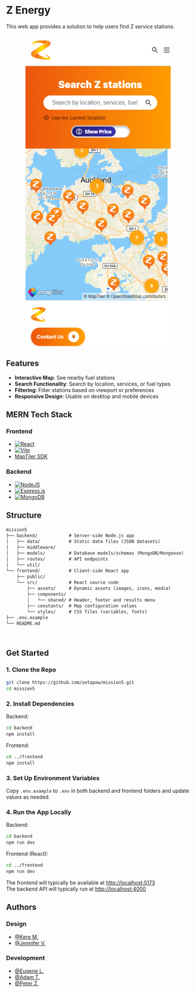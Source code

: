 # Z Energy

This web app provides a solution to help users find Z service stations.

<p align="center">
    <img src="./assets/app.png">
</p>

## Features

- **Interactive Map**: See nearby fuel stations
- **Search Functionality**: Search by location, services, or fuel types
- **Filtering**: Filter stations based on viewport or preferences
- **Responsive Design**: Usable on desktop and mobile devices

## MERN Tech Stack

### Frontend

- [![React](https://img.shields.io/badge/React-%2320232a.svg?logo=react&logoColor=%2361DAFB)](https://react.dev/)
- [![Vite](https://img.shields.io/badge/Vite-646CFF?logo=vite&logoColor=fff)](https://vite.dev/)
- [MapTiler SDK](https://www.maptiler.com/)

### Backend

- [![NodeJS](https://img.shields.io/badge/Node.js-6DA55F?logo=node.js&logoColor=white)](https://nodejs.org/en)
- [![Express.js](https://img.shields.io/badge/Express.js-%23404d59.svg?logo=express&logoColor=%2361DAFB)](https://expressjs.com/)
- [![MongoDB](https://img.shields.io/badge/MongoDB-%234ea94b.svg?logo=mongodb&logoColor=white)](https://www.mongodb.com/)

## Structure

```
mission5
├── backend/            # Server-side Node.js app
│   ├── data/           # Static data files (JSON datasets)
│   ├── middleware/
│   ├── models/         # Database models/schemas (MongoDB/Mongoose)
│   ├── routes/         # API endpoints
│   └── util/
└── frontend/           # Client-side React app
    ├── public/
    └── src/            # React source code
        ├── assets/     # Dynamic assets (images, icons, media)
        ├── components/
        |   └── shared/ # Header, footer and results menu
        ├── constants/  # Map configuration values
        └── styles/     # CSS files (variables, fonts)
├── .env.example
└── README.md



```

## Get Started

### 1. Clone the Repo

```bash
git clone https://github.com/zetapow/mission5.git
cd mission5
```

### 2. Install Dependencies

Backend:

```bash
cd backend
npm install
```

Frontend:

```bash
cd ../frontend
npm install
```

### 3. Set Up Environment Variables

Copy `.env.example` to `.env` in both backend and frontend folders and update values as needed.

### 4. Run the App Locally

Backend:

```bash
cd backend
npm run dev
```

Frontend (React):

```bash
cd ../frontend
npm run dev
```

The frontend will typically be available at [http://localhost:5173](http://localhost:5173)  
The backend API will typically run at [http://localhost:4000](http://localhost:4000)

## Authors

### Design

- [@Kere M.](mailto:Kerem@missionreadyhq.com)
- [@Jennifer V.](mailto:Jennifervu@missionreadyhq.com)

### Development

- [@Eugene L.](https://github.com/Eule034430)
- [@Adam T.](https://github.com/AdamT-HJ)
- [@Peter Z.](https://github.com/zetapow)
